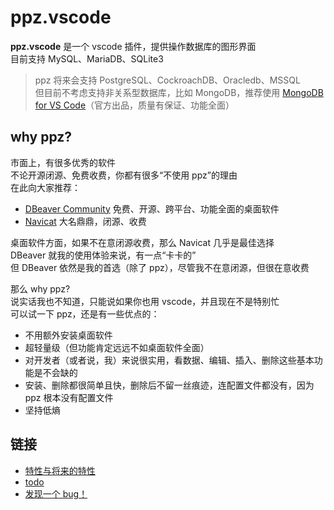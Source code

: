 # ppz.vscode
**ppz.vscode** 是一个 vscode 插件，提供操作数据库的图形界面  
目前支持 MySQL、MariaDB、SQLite3  

> ppz 将来会支持 PostgreSQL、CockroachDB、Oracledb、MSSQL  
> 但目前不考虑支持非关系型数据库，比如 MongoDB，推荐使用 [MongoDB for VS Code](https://github.com/mongodb-js/vscode)（官方出品，质量有保证、功能全面）

## why ppz?
市面上，有很多优秀的软件  
不论开源闭源、免费收费，你都有很多“不使用 ppz”的理由  
在此向大家推荐：
+ [DBeaver Community](https://dbeaver.io/) 免费、开源、跨平台、功能全面的桌面软件
+ [Navicat](https://navicat.com.cn/) 大名鼎鼎，闭源、收费

桌面软件方面，如果不在意闭源收费，那么 Navicat 几乎是最佳选择  
DBeaver 就我的使用体验来说，有一点“卡卡的”  
但 DBeaver 依然是我的首选（除了 ppz），尽管我不在意闭源，但很在意收费  

那么 why ppz?  
说实话我也不知道，只能说如果你也用 vscode，并且现在不是特别忙  
可以试一下 ppz，还是有一些优点的：
+ 不用额外安装桌面软件
+ 超轻量级（但功能肯定远远不如桌面软件全面）
+ 对开发者（或者说，我）来说很实用，看数据、编辑、插入、删除这些基本功能是不会缺的
+ 安装、删除都很简单且快，删除后不留一丝痕迹，连配置文件都没有，因为 ppz 根本没有配置文件
+ 坚持低熵

## 链接
+ [特性与将来的特性](https://github.com/ppz-pro/ppz.vscode/wiki/%E7%89%B9%E6%80%A7%E4%B8%8E%E5%B0%86%E6%9D%A5%E7%9A%84%E7%89%B9%E6%80%A7)
+ [todo](https://github.com/ppz-pro/ppz.vscode/wiki/todo)
+ [发现一个 bug！](https://github.com/ppz-pro/ppz.vscode/issues)